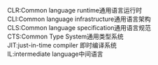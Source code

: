 CLR:Common language runtime通用语言运行时  
CLI:Common language infrastructure通用语言架构  
CLS:Common language specification通用语言规范  
CTS:Common Type System通用类型系统  
JIT:just-in-time compiler 即时编译系统  
IL:intermediate language中间语言  